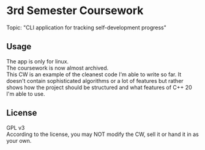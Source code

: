 # 3rd Semester Coursework
Topic: "CLI application for tracking self-development progress"  

## Usage  
The app is only for linux.  
The coursework is now almost archived.  
This CW is an example of the cleanest code I'm able to write so far. It doesn't contain sophisticated algorithms or a
lot of features but rather shows how the project should be structured and what features of C++ 20 I'm able to use.

## License
GPL v3  
According to the license, you may NOT modify the CW, sell it or hand it in as your own.  
